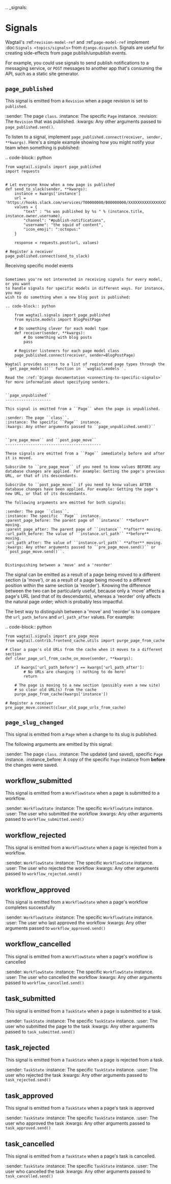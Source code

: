 .. _signals:

Signals
=======

Wagtail's :ref:`revision-model-ref` and :ref:`page-model-ref` implement
:doc:`Signals <topics/signals>` from ``django.dispatch``.
Signals are useful for creating side-effects from page publish/unpublish events.

For example, you could use signals to send publish notifications to a messaging service, or ``POST`` messages to another app that's consuming the API, such as a static site generator.


``page_published``
------------------

This signal is emitted from a ``Revision`` when a page revision is set to `published`.

:sender: The page ``class``.
:instance: The specific ``Page`` instance.
:revision: The ``Revision`` that was published.
:kwargs: Any other arguments passed to ``page_published.send()``.

To listen to a signal, implement ``page_published.connect(receiver, sender, **kwargs)``. Here's a simple
example showing how you might notify your team when something is published:

.. code-block:: python

    from wagtail.signals import page_published
    import requests


    # Let everyone know when a new page is published
    def send_to_slack(sender, **kwargs):
        instance = kwargs['instance']
        url = 'https://hooks.slack.com/services/T00000000/B00000000/XXXXXXXXXXXXXXXXXXXXXXXX'
        values = {
            "text" : "%s was published by %s " % (instance.title, instance.owner.username),
            "channel": "#publish-notifications",
            "username": "the squid of content",
            "icon_emoji": ":octopus:"
        }

        response = requests.post(url, values)

    # Register a receiver
    page_published.connect(send_to_slack)


Receiving specific model events
~~~~~~~~~~~~~~~~~~~~~~~~~~~~~~~

Sometimes you're not interested in receiving signals for every model, or you want
to handle signals for specific models in different ways. For instance, you may
wish to do something when a new blog post is published:

.. code-block:: python

    from wagtail.signals import page_published
    from mysite.models import BlogPostPage

    # Do something clever for each model type
    def receiver(sender, **kwargs):
        # Do something with blog posts
        pass

    # Register listeners for each page model class
    page_published.connect(receiver, sender=BlogPostPage)

Wagtail provides access to a list of registered page types through the ``get_page_models()`` function in ``wagtail.models``.

Read the :ref:`Django documentation <connecting-to-specific-signals>` for more information about specifying senders.


``page_unpublished``
--------------------

This signal is emitted from a ``Page`` when the page is unpublished.

:sender: The page ``class``.
:instance: The specific ``Page`` instance.
:kwargs: Any other arguments passed to ``page_unpublished.send()``


``pre_page_move`` and ``post_page_move``
------------------------------------------

These signals are emitted from a ``Page`` immediately before and after it is moved.

Subscribe to ``pre_page_move`` if you need to know values BEFORE any database changes are applied. For example: Getting the page's previous URL, or that of its descendants.

Subscribe to ``post_page_move`` if you need to know values AFTER database changes have been applied. For example: Getting the page's new URL, or that of its descendants.

The following arguments are emitted for both signals:

:sender: The page ``class``.
:instance: The specific ``Page`` instance.
:parent_page_before: The parent page of ``instance`` **before** moving.
:parent_page_after: The parent page of ``instance`` **after** moving.
:url_path_before: The value of ``instance.url_path`` **before** moving.
:url_path_after: The value of ``instance.url_path`` **after** moving.
:kwargs: Any other arguments passed to ``pre_page_move.send()`` or ``post_page_move.send()``.


Distinguishing between a 'move' and a 'reorder'
~~~~~~~~~~~~~~~~~~~~~~~~~~~~~~~~~~~~~~~~~~~~~~~

The signal can be emitted as a result of a page being moved to a different section (a 'move'), or as a result of a page being moved to a different position within the same section (a 'reorder'). Knowing the difference between the two can be particularly useful, because only a 'move' affects a page's URL (and that of its descendants), whereas a 'reorder' only affects the natural page order; which is probably less impactful.

The best way to distinguish between a 'move' and 'reorder' is to compare the ``url_path_before`` and ``url_path_after`` values. For example:

.. code-block:: python

    from wagtail.signals import pre_page_move
    from wagtail.contrib.frontend_cache.utils import purge_page_from_cache

    # Clear a page's old URLs from the cache when it moves to a different section
    def clear_page_url_from_cache_on_move(sender, **kwargs):

        if kwargs['url_path_before'] == kwargs['url_path_after']:
            # No URLs are changing :) nothing to do here!
            return

        # The page is moving to a new section (possibly even a new site)
        # so clear old URL(s) from the cache
        purge_page_from_cache(kwargs['instance'])

    # Register a receiver
    pre_page_move.connect(clear_old_page_urls_from_cache)

``page_slug_changed``
---------------------

This signal is emitted from a ``Page`` when a change to its slug is published.

The following arguments are emitted by this signal:

:sender: The page ``class``.
:instance: The updated (and saved), specific ``Page`` instance.
:instance_before: A copy of the specific ``Page`` instance from **before** the changes were saved.

workflow_submitted
------------------

This signal is emitted from a ``WorkflowState`` when a page is submitted to a workflow.

:sender: ``WorkflowState``
:instance: The specific ``WorkflowState`` instance.
:user: The user who submitted the workflow
:kwargs: Any other arguments passed to ``workflow_submitted.send()``


workflow_rejected
-----------------

This signal is emitted from a ``WorkflowState`` when a page is rejected from a workflow.

:sender: ``WorkflowState``
:instance: The specific ``WorkflowState`` instance.
:user: The user who rejected the workflow
:kwargs: Any other arguments passed to ``workflow_rejected.send()``


workflow_approved
-----------------

This signal is emitted from a ``WorkflowState`` when a page's workflow completes successfully

:sender: ``WorkflowState``
:instance: The specific ``WorkflowState`` instance.
:user: The user who last approved the workflow
:kwargs: Any other arguments passed to ``workflow_approved.send()``


workflow_cancelled
------------------

This signal is emitted from a ``WorkflowState`` when a page's workflow is cancelled

:sender: ``WorkflowState``
:instance: The specific ``WorkflowState`` instance.
:user: The user who cancelled the workflow
:kwargs: Any other arguments passed to ``workflow_cancelled.send()``


task_submitted
--------------

This signal is emitted from a ``TaskState`` when a page is submitted to a task.

:sender: ``TaskState``
:instance: The specific ``TaskState`` instance.
:user: The user who submitted the page to the task
:kwargs: Any other arguments passed to ``task_submitted.send()``


task_rejected
-------------

This signal is emitted from a ``TaskState`` when a page is rejected from a task.

:sender: ``TaskState``
:instance: The specific ``TaskState`` instance.
:user: The user who rejected the task
:kwargs: Any other arguments passed to ``task_rejected.send()``


task_approved
-------------

This signal is emitted from a ``TaskState`` when a page's task is approved

:sender: ``TaskState``
:instance: The specific ``TaskState`` instance.
:user: The user who approved the task
:kwargs: Any other arguments passed to ``task_approved.send()``


task_cancelled
--------------

This signal is emitted from a ``TaskState`` when a page's task is cancelled.

:sender: ``TaskState``
:instance: The specific ``TaskState`` instance.
:user: The user who cancelled the task
:kwargs: Any other arguments passed to ``task_cancelled.send()``

